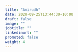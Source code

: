```yaml
---
title: "Anirudh"
date: 2020-09-25T13:44:30+10:00
draft: false
image: ""
jobtitle: ""
linkedinurl: ""
promoted: false
weight: 4
---
```

